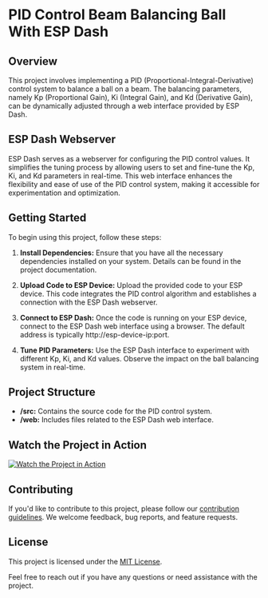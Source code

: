 # PID Control Beam Balancing Ball With ESP Dash

## Overview

This project involves implementing a PID (Proportional-Integral-Derivative) control system to balance a ball on a beam. The balancing parameters, namely Kp (Proportional Gain), Ki (Integral Gain), and Kd (Derivative Gain), can be dynamically adjusted through a web interface provided by ESP Dash.

## ESP Dash Webserver

ESP Dash serves as a webserver for configuring the PID control values. It simplifies the tuning process by allowing users to set and fine-tune the Kp, Ki, and Kd parameters in real-time. This web interface enhances the flexibility and ease of use of the PID control system, making it accessible for experimentation and optimization.

## Getting Started

To begin using this project, follow these steps:

1. **Install Dependencies:** Ensure that you have all the necessary dependencies installed on your system. Details can be found in the project documentation.

2. **Upload Code to ESP Device:** Upload the provided code to your ESP device. This code integrates the PID control algorithm and establishes a connection with the ESP Dash webserver.

3. **Connect to ESP Dash:** Once the code is running on your ESP device, connect to the ESP Dash web interface using a browser. The default address is typically http://esp-device-ip:port.

4. **Tune PID Parameters:** Use the ESP Dash interface to experiment with different Kp, Ki, and Kd values. Observe the impact on the ball balancing system in real-time.

## Project Structure

- **/src:** Contains the source code for the PID control system.
- **/web:** Includes files related to the ESP Dash web interface.

## Watch the Project in Action

[![Watch the Project in Action](https://img.youtube.com/vi/j0N-GRs-aGw/0.jpg)](https://youtu.be/j0N-GRs-aGw?si=q-dOIxkvzgWac2kP)

## Contributing

If you'd like to contribute to this project, please follow our [contribution guidelines](CONTRIBUTING.md). We welcome feedback, bug reports, and feature requests.

## License

This project is licensed under the [MIT License](LICENSE.md).

Feel free to reach out if you have any questions or need assistance with the project.
